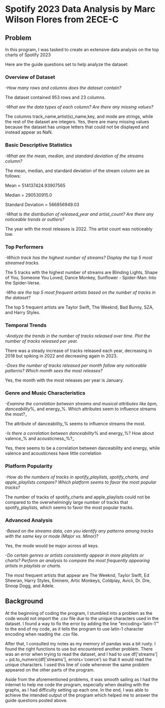 # Spotify 2023 Data Analysis by Marc Wilson Flores from 2ECE-C
## Problem
In this program, I was tasked to create an extensive data analysis on the top charts of Spotify 2023

Here are the guide questions set to help analyze the dataset:

### **Overview of Dataset**

_-How many rows and columns does the dataset contain?_

The dataset contained 953 rows and 23 columns.

_-What are the data types of each column? Are there any missing values?_

The columns track_name,artist(s)_name,key, and mode are strings, while the rest of the dataset are integers. Yes, there are many missing values because the dataset has unique letters that could not be displayed and instead appear as NaN.

### **Basic Descriptive Statistics**

_-What are the mean, median, and standard deviation of the streams column?_

The mean, median, and standard deviation of the stream column are as follows:

Mean = 514137424.93907565

Median = 290530915.0

Standard Deviation = 566856949.03

_-What is the distribution of released_year and artist_count? Are there any noticeable trends or outliers?_

The year with the most releases is 2022. The artist count was noticeably low.

### **Top Performers**

_-Which track has the highest number of streams? Display the top 5 most streamed tracks._

The 5 tracks with the highest number of streams are Blinding Lights, Shape of You, Someone You Loved, Dance Monkey, Sunflower - Spider-Man: Into the Spider-Verse.

_-Who are the top 5 most frequent artists based on the number of tracks in the dataset?_

The top 5 frequent artists are Taylor Swift, The Weeknd, Bad Bunny, SZA, and Harry Styles.

 ### **Temporal Trends**

_-Analyze the trends in the number of tracks released over time. Plot the number of tracks released per year._

There was a steady increase of tracks released each year, decreasing in 2018 but spiking in 2022 and decreasing again in 2023.

_-Does the number of tracks released per month follow any noticeable patterns? Which month sees the most releases?_

Yes, the month with the most releases per year is January.

 ### **Genre and Music Characteristics**

_-Examine the correlation between streams and musical attributes like bpm, danceability_%, and energy_%. Which attributes seem to influence streams the most?_

The attribute of danceability_% seems to influence streams the most.

_-Is there a correlation between danceability_% and energy_%? How about valence_% and acousticness_%?_

Yes, there seems to be a correlation between danceability and energy, while valence and acousticness have little correlation
 
### **Platform Popularity**

_-How do the numbers of tracks in spotify_playlists, spotify_charts, and apple_playlists compare? Which platform seems to favor the most popular tracks?_

The number of tracks of spotify_charts and apple_playlists could not be compared to the overwhelmingly large number of tracks that spotify_playlists, which seems to favor the most popular tracks.

 ### **Advanced Analysis**

_-Based on the streams data, can you identify any patterns among tracks with the same key or mode (Major vs. Minor)?_

Yes, the mode would be major across all keys.

_-Do certain genres or artists consistently appear in more playlists or charts? Perform an analysis to compare the most frequently appearing artists in playlists or charts._

The most frequent artists that appear are The Weeknd, Taylor Swift, Ed Sheeran, Harry Styles, Eminem, Artic Monkeys, Coldplay, Avicii, Dr. Dre, Snoop Dogg, and Adele.

## Background

At the beginning of coding the program, I stumbled into a problem as the code would not import the .csv file due to the unique characters used in the dataset. I found a way to fix the error by adding the line "encoding='latin-1'" to the end of my code, as it
tells the program to use latin-1 character encoding when reading the .csv file.

After that, I consulted my notes as my memory of pandas was a bit rusty. I found the right functions to use but encountered another problem. There was an error when trying to read the dataset, and I had to use 
df['streams'] = pd.to_numeric(df['streams'], errors='coerce') so that it would read the unique characters. I used this line of code whenever the same problem appeared on the other parts of the program.

Aside from the aforementioned problems, it was smooth sailing as I had the internet to help me code the program, especially when dealing with the graphs, as I had difficulty setting up each one. In the end, I was able to achieve the intended output of the program
which helped me to answer the guide questions posted above.
